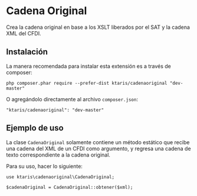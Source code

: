 # Cadena Original

Crea la cadena original en base a los XSLT liberados por el SAT y la cadena XML del CFDI.

## Instalación

La manera recomendada para instalar esta extensión es a través de composer:

```
php composer.phar require --prefer-dist ktaris/cadenaoriginal "dev-master"
```

O agregándolo directamente al archivo `composer.json`:

```
"ktaris/cadenaoriginal": "dev-master"
```

## Ejemplo de uso


La clase `CadenaOriginal` solamente contiene un método estático que recibe una cadena del XML de un CFDI como argumento, y regresa una cadena de texto correspondiente a la cadena original.

Para su uso, hacer lo siguiente:

```
use ktaris\cadenaoriginal\CadenaOriginal;

$cadenaOriginal = CadenaOriginal::obtener($xml);
```
